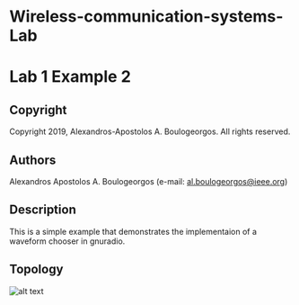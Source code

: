 # Wireless-communication-systems-Lab
# Lab 1 Example 2

## Copyright
Copyright 2019, Alexandros-Apostolos A. Boulogeorgos. All rights reserved.

## Authors
Alexandros Apostolos A. Boulogeorgos (e-mail: al.boulogeorgos@ieee.org)

## Description  
This is a simple example that demonstrates the implementaion of a waveform chooser in gnuradio. 

## Topology
![alt text](https://github.com/aboulogeorgos/Wireless-communication-systems-Lab/blob/master/Lab1/example2/example2.grc.png?raw=true)
